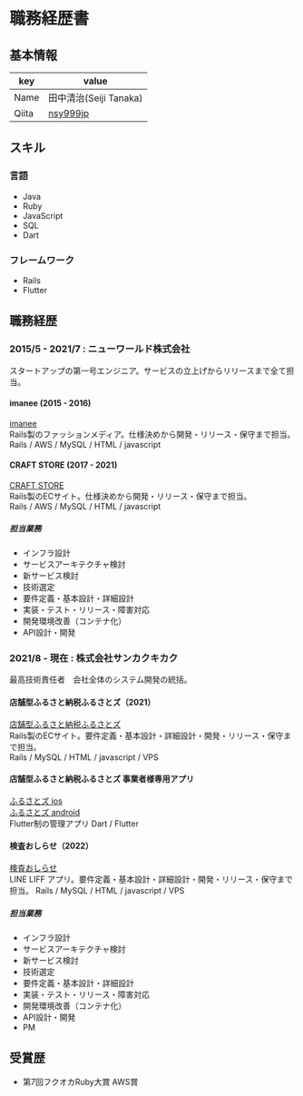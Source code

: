 # 職務経歴書
## 基本情報
|key|value|
|---|-----|
|Name|田中清治(Seiji Tanaka)|
|Qiita|[nsy999jp](http://qiita.com/nsy999jp)|

## スキル
### 言語
- Java
- Ruby
- JavaScript
- SQL
- Dart

### フレームワーク
- Rails
- Flutter

## 職務経歴
### 2015/5 - 2021/7 : ニューワールド株式会社
スタートアップの第一号エンジニア。サービスの立上げからリリースまで全て担当。

#### imanee (2015 - 2016)
[imanee](https://www.value-press.com/pressrelease/141428)  
Rails製のファッションメディア。仕様決めから開発・リリース・保守まで担当。  
Rails / AWS / MySQL / HTML / javascript  

#### CRAFT STORE (2017 - 2021)
[CRAFT STORE](https://www.craft-store.jp/)  
Rails製のECサイト。仕様決めから開発・リリース・保守まで担当。  
Rails / AWS / MySQL / HTML / javascript  

##### 担当業務
- インフラ設計
- サービスアーキテクチャ検討
- 新サービス検討
- 技術選定
- 要件定義・基本設計・詳細設計
- 実装・テスト・リリース・障害対応
- 開発環境改善（コンテナ化）
- API設計・開発

### 2021/8 - 現在 : 株式会社サンカクキカク
最高技術責任者　会社全体のシステム開発の統括。

#### 店舗型ふるさと納税ふるさとズ（2021）
[店舗型ふるさと納税ふるさとズ](https://furusatos.com)  
Rails製のECサイト。要件定義・基本設計・詳細設計・開発・リリース・保守まで担当。  
Rails / MySQL / HTML / javascript  / VPS

#### 店舗型ふるさと納税ふるさとズ 事業者様専用アプリ
[ふるさとズ ios](https://itunes.apple.com/WebObjects/MZStore.woa/wa/viewSoftware?id=1632550284)  
[ふるさとズ android](https://play.google.com/store/apps/details?id=com.suncackikaku.furusatos.store)  
Flutter制の管理アプリ
Dart / Flutter

#### 検査おしらせ（2022）
[検査おしらせ](https://osirase.jp)  
LINE LIFF アプリ。要件定義・基本設計・詳細設計・開発・リリース・保守まで担当。 
Rails / MySQL / HTML / javascript  / VPS

##### 担当業務
- インフラ設計
- サービスアーキテクチャ検討
- 新サービス検討
- 技術選定
- 要件定義・基本設計・詳細設計
- 実装・テスト・リリース・障害対応
- 開発環境改善（コンテナ化）
- API設計・開発
- PM

## 受賞歴
- 第7回フクオカRuby大賞 AWS賞
